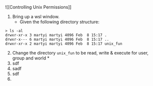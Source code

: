 ![[Controlling Unix Permissions]]




1. Bring up a wsl window.  
	* Given the following directory structure:   
```
> ls -al
drwxr-xr-x 3 martyi martyi 4096 Feb  8 15:17 .
drwxr-x--- 6 martyi martyi 4096 Feb  8 15:17 ..
drwxr-xr-x 2 martyi martyi 4096 Feb  8 15:17 unix_fun
```

2. Change the directory `unix_fun` to be read, write & execute for user, group and world
	* 
1. sdf
2. sadf
3. sdf
4. 

